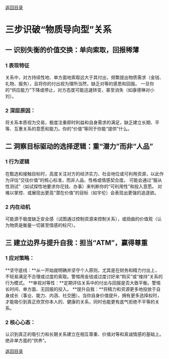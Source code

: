 [返回目录](/README.md)

# 三步识破“物质导向型”关系

## 一 识别失衡的价值交换：单向索取，回报稀薄

### 1 表现特征

关系中，对方持续性地、单方面地索取远大于其付出，频繁提出物质需求（金钱、礼物、服务），且将你的付出视为理所当然，缺乏对等的感恩和回报。
一旦你的“供应能力”下降或停止，对方态度可能迅速转变，甚至消失（如康德琳对小刘）。

### 2 深层原因：

将关系本质视为交易，极度注重即时利益和自身需求的满足，缺乏建立长期、平等、互惠关系的意愿和能力。你的“价值”等同于你能“提供”什么。

## 二 洞察目标驱动的选择逻辑：重“潜力”而非“人品”

### 1 行为逻辑

在甄选和接触目标时，高度关注对方的经济实力、社会地位或可利用资源，以此作为评估“交往价值”的核心标准，而非人品、性格或情感契合度。
可能会通过“服从性测试”（如试探性地要求你花钱、办事）来判断你的“可利用性”和投入意愿。
对难以掌控、或展现出更高“潜在价值”的目标（如宇伦）会表现出更强的追逐欲。

### 2 内在动机

可能源于极度缺乏安全感（试图通过控制资源来控制关系），或扭曲的价值观（认为物质是衡量一切甚至情感的标尺）。

## 三 建立边界与提升自我：担当“ATM”，赢得尊重

### 1 应对策略：

**坚守底线：**从一开始就明确并坚守个人原则，尤其是在财务和精力付出上，不轻易满足不合理或过度的索取。警惕用金钱或过度讨好来“购买”或“维持”关系的行为模式。
**审视对等性：**定期评估关系中的付出与回报是否大致平衡。警惕长时间、单方面、无回报的投入。
**提升自我：**将精力和资源更多地投放于自身成长（事业、能力、内涵、社交圈）。当你自身价值提升，拥有更多选择权时，才能吸引到真正欣赏你本人的、健康的关系，同时也能更有底气拒绝不平等的关系。

### 2 核心心态：

认识到真正的吸引力和长期关系建立在相互尊重、价值对等和真诚情感的基础上。
绝非单方面的“供养”。

[返回目录](/README.md)